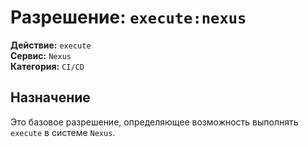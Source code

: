 # Разрешение: `execute:nexus`

**Действие:** `execute`  
**Сервис:** `Nexus`  
**Категория:** `CI/CD`

## Назначение
Это базовое разрешение, определяющее возможность выполнять `execute` в системе `Nexus`.
